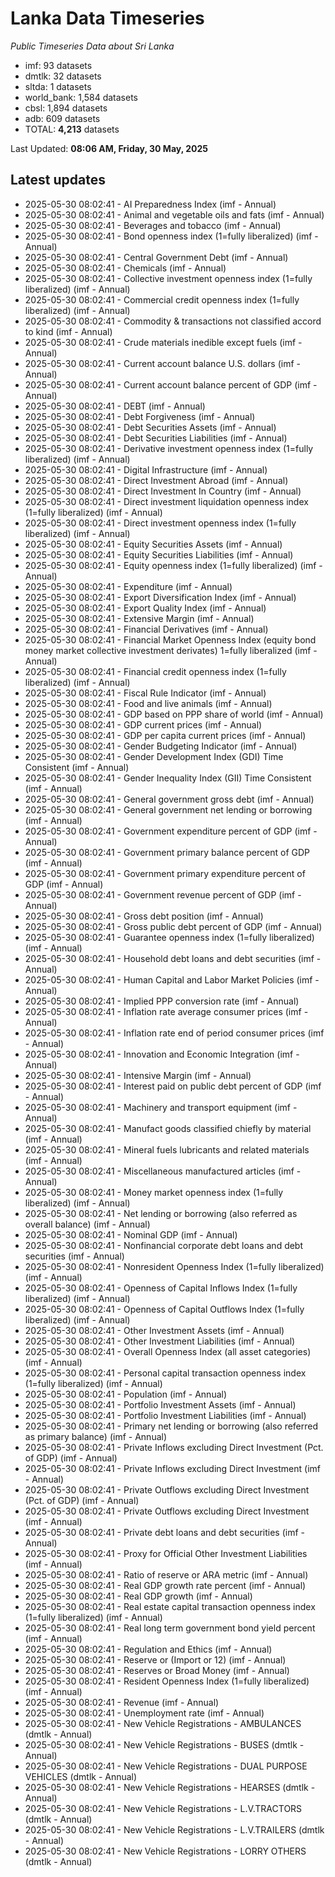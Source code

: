 # Lanka Data Timeseries
*Public Timeseries Data about Sri Lanka*

* imf: 93 datasets
* dmtlk: 32 datasets
* sltda: 1 datasets
* world_bank: 1,584 datasets
* cbsl: 1,894 datasets
* adb: 609 datasets
* TOTAL: **4,213** datasets

Last Updated: **08:06 AM, Friday, 30 May, 2025**

## Latest updates

* 2025-05-30 08:02:41 - AI Preparedness Index (imf - Annual)
* 2025-05-30 08:02:41 - Animal and vegetable oils and fats (imf - Annual)
* 2025-05-30 08:02:41 - Beverages and tobacco (imf - Annual)
* 2025-05-30 08:02:41 - Bond openness index (1=fully liberalized) (imf - Annual)
* 2025-05-30 08:02:41 - Central Government Debt (imf - Annual)
* 2025-05-30 08:02:41 - Chemicals (imf - Annual)
* 2025-05-30 08:02:41 - Collective investment openness index (1=fully liberalized) (imf - Annual)
* 2025-05-30 08:02:41 - Commercial credit openness index (1=fully liberalized) (imf - Annual)
* 2025-05-30 08:02:41 - Commodity & transactions not classified accord to kind (imf - Annual)
* 2025-05-30 08:02:41 - Crude materials inedible except fuels (imf - Annual)
* 2025-05-30 08:02:41 - Current account balance U.S. dollars (imf - Annual)
* 2025-05-30 08:02:41 - Current account balance percent of GDP (imf - Annual)
* 2025-05-30 08:02:41 - DEBT (imf - Annual)
* 2025-05-30 08:02:41 - Debt Forgiveness (imf - Annual)
* 2025-05-30 08:02:41 - Debt Securities Assets (imf - Annual)
* 2025-05-30 08:02:41 - Debt Securities Liabilities (imf - Annual)
* 2025-05-30 08:02:41 - Derivative investment openness index (1=fully liberalized) (imf - Annual)
* 2025-05-30 08:02:41 - Digital Infrastructure (imf - Annual)
* 2025-05-30 08:02:41 - Direct Investment Abroad (imf - Annual)
* 2025-05-30 08:02:41 - Direct Investment In Country (imf - Annual)
* 2025-05-30 08:02:41 - Direct investment liquidation openness index (1=fully liberalized) (imf - Annual)
* 2025-05-30 08:02:41 - Direct investment openness index (1=fully liberalized) (imf - Annual)
* 2025-05-30 08:02:41 - Equity Securities Assets (imf - Annual)
* 2025-05-30 08:02:41 - Equity Securities Liabilities (imf - Annual)
* 2025-05-30 08:02:41 - Equity openness index (1=fully liberalized) (imf - Annual)
* 2025-05-30 08:02:41 - Expenditure (imf - Annual)
* 2025-05-30 08:02:41 - Export Diversification Index (imf - Annual)
* 2025-05-30 08:02:41 - Export Quality Index (imf - Annual)
* 2025-05-30 08:02:41 - Extensive Margin (imf - Annual)
* 2025-05-30 08:02:41 - Financial Derivatives (imf - Annual)
* 2025-05-30 08:02:41 - Financial Market Openness Index (equity bond money market collective investment derivates) 1=fully liberalized (imf - Annual)
* 2025-05-30 08:02:41 - Financial credit openness index (1=fully liberalized) (imf - Annual)
* 2025-05-30 08:02:41 - Fiscal Rule Indicator (imf - Annual)
* 2025-05-30 08:02:41 - Food and live animals (imf - Annual)
* 2025-05-30 08:02:41 - GDP based on PPP share of world (imf - Annual)
* 2025-05-30 08:02:41 - GDP current prices (imf - Annual)
* 2025-05-30 08:02:41 - GDP per capita current prices (imf - Annual)
* 2025-05-30 08:02:41 - Gender Budgeting Indicator (imf - Annual)
* 2025-05-30 08:02:41 - Gender Development Index (GDI) Time Consistent (imf - Annual)
* 2025-05-30 08:02:41 - Gender Inequality Index (GII) Time Consistent (imf - Annual)
* 2025-05-30 08:02:41 - General government gross debt (imf - Annual)
* 2025-05-30 08:02:41 - General government net lending or borrowing (imf - Annual)
* 2025-05-30 08:02:41 - Government expenditure percent of GDP (imf - Annual)
* 2025-05-30 08:02:41 - Government primary balance percent of GDP (imf - Annual)
* 2025-05-30 08:02:41 - Government primary expenditure percent of GDP (imf - Annual)
* 2025-05-30 08:02:41 - Government revenue percent of GDP (imf - Annual)
* 2025-05-30 08:02:41 - Gross debt position (imf - Annual)
* 2025-05-30 08:02:41 - Gross public debt percent of GDP (imf - Annual)
* 2025-05-30 08:02:41 - Guarantee openness index (1=fully liberalized) (imf - Annual)
* 2025-05-30 08:02:41 - Household debt loans and debt securities (imf - Annual)
* 2025-05-30 08:02:41 - Human Capital and Labor Market Policies (imf - Annual)
* 2025-05-30 08:02:41 - Implied PPP conversion rate (imf - Annual)
* 2025-05-30 08:02:41 - Inflation rate average consumer prices (imf - Annual)
* 2025-05-30 08:02:41 - Inflation rate end of period consumer prices (imf - Annual)
* 2025-05-30 08:02:41 - Innovation and Economic Integration (imf - Annual)
* 2025-05-30 08:02:41 - Intensive Margin (imf - Annual)
* 2025-05-30 08:02:41 - Interest paid on public debt percent of GDP (imf - Annual)
* 2025-05-30 08:02:41 - Machinery and transport equipment (imf - Annual)
* 2025-05-30 08:02:41 - Manufact goods classified chiefly by material (imf - Annual)
* 2025-05-30 08:02:41 - Mineral fuels lubricants and related materials (imf - Annual)
* 2025-05-30 08:02:41 - Miscellaneous manufactured articles (imf - Annual)
* 2025-05-30 08:02:41 - Money market openness index (1=fully liberalized) (imf - Annual)
* 2025-05-30 08:02:41 - Net lending or borrowing (also referred as overall balance) (imf - Annual)
* 2025-05-30 08:02:41 - Nominal GDP (imf - Annual)
* 2025-05-30 08:02:41 - Nonfinancial corporate debt loans and debt securities (imf - Annual)
* 2025-05-30 08:02:41 - Nonresident Openness Index (1=fully liberalized) (imf - Annual)
* 2025-05-30 08:02:41 - Openness of Capital Inflows Index (1=fully liberalized) (imf - Annual)
* 2025-05-30 08:02:41 - Openness of Capital Outflows Index (1=fully liberalized) (imf - Annual)
* 2025-05-30 08:02:41 - Other Investment Assets (imf - Annual)
* 2025-05-30 08:02:41 - Other Investment Liabilities (imf - Annual)
* 2025-05-30 08:02:41 - Overall Openness Index (all asset categories) (imf - Annual)
* 2025-05-30 08:02:41 - Personal capital transaction openness index (1=fully liberalized) (imf - Annual)
* 2025-05-30 08:02:41 - Population (imf - Annual)
* 2025-05-30 08:02:41 - Portfolio Investment Assets (imf - Annual)
* 2025-05-30 08:02:41 - Portfolio Investment Liabilities (imf - Annual)
* 2025-05-30 08:02:41 - Primary net lending or borrowing (also referred as primary balance) (imf - Annual)
* 2025-05-30 08:02:41 - Private Inflows excluding Direct Investment (Pct. of GDP) (imf - Annual)
* 2025-05-30 08:02:41 - Private Inflows excluding Direct Investment (imf - Annual)
* 2025-05-30 08:02:41 - Private Outflows excluding Direct Investment (Pct. of GDP) (imf - Annual)
* 2025-05-30 08:02:41 - Private Outflows excluding Direct Investment (imf - Annual)
* 2025-05-30 08:02:41 - Private debt loans and debt securities (imf - Annual)
* 2025-05-30 08:02:41 - Proxy for Official Other Investment Liabilities (imf - Annual)
* 2025-05-30 08:02:41 - Ratio of reserve or ARA metric (imf - Annual)
* 2025-05-30 08:02:41 - Real GDP growth rate percent (imf - Annual)
* 2025-05-30 08:02:41 - Real GDP growth (imf - Annual)
* 2025-05-30 08:02:41 - Real estate capital transaction openness index (1=fully liberalized) (imf - Annual)
* 2025-05-30 08:02:41 - Real long term government bond yield percent (imf - Annual)
* 2025-05-30 08:02:41 - Regulation and Ethics (imf - Annual)
* 2025-05-30 08:02:41 - Reserve or (Import or 12) (imf - Annual)
* 2025-05-30 08:02:41 - Reserves or Broad Money (imf - Annual)
* 2025-05-30 08:02:41 - Resident Openness Index (1=fully liberalized) (imf - Annual)
* 2025-05-30 08:02:41 - Revenue (imf - Annual)
* 2025-05-30 08:02:41 - Unemployment rate (imf - Annual)
* 2025-05-30 08:02:41 - New Vehicle Registrations - AMBULANCES (dmtlk - Annual)
* 2025-05-30 08:02:41 - New Vehicle Registrations - BUSES (dmtlk - Annual)
* 2025-05-30 08:02:41 - New Vehicle Registrations - DUAL PURPOSE VEHICLES (dmtlk - Annual)
* 2025-05-30 08:02:41 - New Vehicle Registrations - HEARSES (dmtlk - Annual)
* 2025-05-30 08:02:41 - New Vehicle Registrations - L.V.TRACTORS (dmtlk - Annual)
* 2025-05-30 08:02:41 - New Vehicle Registrations - L.V.TRAILERS (dmtlk - Annual)
* 2025-05-30 08:02:41 - New Vehicle Registrations - LORRY OTHERS (dmtlk - Annual)
